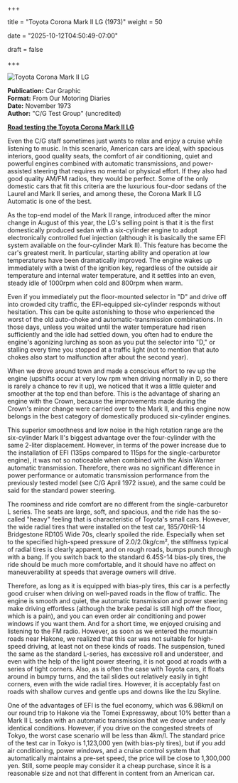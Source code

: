+++



title = "Toyota Corona Mark II LG (1973)"
weight = 50


date = "2025-10-12T04:50:49-07:00"



draft = false



+++



![Toyota Corona Mark II LG](/images/CG-FOMD-Toyota-Corona-Mark-II-LG-1973.jpg)



<b>Publication:</b> Car Graphic<br>
<b>Format:</b> From Our Motoring Diaries<br>
<b>Date:</b> November 1973<br>
<b>Author:</b> "C/G Test Group" (uncredited)



<b><u>Road testing the Toyota Corona Mark II LG</b></u>





Even the C/G staff sometimes just wants to relax and enjoy a cruise while listening to music. In this scenario, American cars are ideal, with spacious interiors, good quality seats, the comfort of air conditioning, quiet and powerful engines combined with automatic transmissions, and power-assisted steering that requires no mental or physical effort. If they also had good quality AM/FM radios, they would be perfect. Some of the only domestic cars that fit this criteria are the luxurious four-door sedans of the Laurel and Mark II series, and among these, the Corona Mark II LG Automatic is one of the best. 



As the top-end model of the Mark II range, introduced after the minor change in August of this year, the LG's selling point is that it is the first domestically produced sedan with a six-cylinder engine to adopt electronically controlled fuel injection (although it is basically the same EFI system available on the four-cylinder Mark II). This feature has become the car's greatest merit. In particular, starting ability and operation at low temperatures have been dramatically improved. The engine wakes up immediately with a twist of the ignition key, regardless of the outside air temperature and internal water temperature, and it settles into an even, steady idle of 1000rpm when cold and 800rpm when warm. 



Even if you immediately put the floor-mounted selector in "D" and drive off into crowded city traffic, the EFI-equipped six-cylinder responds without hesitation. This can be quite astonishing to those who experienced the worst of the old auto-choke and automatic-transmission combinations. In those days, unless you waited until the water temperature had risen sufficiently and the idle had settled down, you often had to endure the engine's agonizing lurching as soon as you put the selector into "D," or stalling every time you stopped at a traffic light (not to mention that auto chokes also start to malfunction after about the second year). 



When we drove around town and made a conscious effort to rev up the engine (upshifts occur at very low rpm when driving normally in D, so there is rarely a chance to rev it up), we noticed that it was a little quieter and smoother at the top end than before. This is the advantage of sharing an engine with the Crown, because the improvements made during the Crown's minor change were carried over to the Mark II, and this engine now belongs in the best category of domestically produced six-cylinder engines. 



This superior smoothness and low noise in the high rotation range are the six-cylinder Mark II's biggest advantage over the four-cylinder with the same 2-liter displacement. However, in terms of the power increase due to the installation of EFI (135ps compared to 115ps for the single-carburetor engine), it was not so noticeable when combined with the Aisin Warner automatic transmission. Therefore, there was no significant difference in power performance or automatic transmission performance from the previously tested model (see C/G April 1972 issue), and the same could be said for the standard power steering.



The roominess and ride comfort are no different from the single-carburetor L series. The seats are large, soft, and spacious, and the ride has the so-called "heavy" feeling that is characteristic of Toyota's small cars. However, the wide radial tires that were installed on the test car, 185/70HR-14 Bridgestone RD105 Wide 70s, clearly spoiled the ride. Especially when set to the specified high-speed pressure of 2.0/2.0kg/cm², the stiffness typical of radial tires is clearly apparent, and on rough roads, bumps punch through with a bang. If you switch back to the standard 6.45S-14 bias-ply tires, the ride should be much more comfortable, and it should have no affect on maneuverability at speeds that average owners will drive.



Therefore, as long as it is equipped with bias-ply tires, this car is a perfectly good cruiser when driving on well-paved roads in the flow of traffic. The engine is smooth and quiet, the automatic transmission and power steering make driving effortless (although the brake pedal is still high off the floor, which is a pain), and you can even order air conditioning and power windows if you want them. And for a short time, we enjoyed cruising and listening to the FM radio. However, as soon as we entered the mountain roads near Hakone, we realized that this car was not suitable for high-speed driving, at least not on these kinds of roads. The suspension, tuned the same as the standard L-series, has excessive roll and understeer, and even with the help of the light power steering, it is not good at roads with a series of tight corners. Also, as is often the case with Toyota cars, it floats around in bumpy turns, and the tail slides out relatively easily in tight corners, even with the wide radial tires. However, it is acceptably fast on roads with shallow curves and gentle ups and downs like the Izu Skyline.



One of the advantages of EFI is the fuel economy, which was 6.98km/l on our round trip to Hakone via the Tomei Expressway, about 10% better than a Mark II L sedan with an automatic transmission that we drove under nearly identical conditions. However, if you drive on the congested streets of Tokyo, the worst case scenario will be less than 4km/l. The standard price of the test car in Tokyo is 1,123,000 yen (with bias-ply tires), but if you add air conditioning, power windows, and a cruise control system that automatically maintains a pre-set speed, the price will be close to 1,300,000 yen. Still, some people may consider it a cheap purchase, since it is a reasonable size and not that different in content from an American car. 



